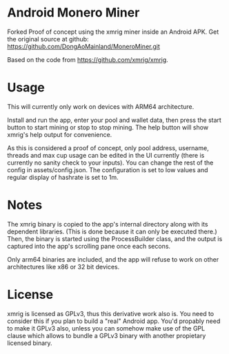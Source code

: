 # Android Monero Miner

Forked Proof of concept using the xmrig miner inside an Android APK.
Get the original source at github: https://github.com/DongAoMainland/MoneroMiner.git

Based on the code from https://github.com/xmrig/xmrig.  


# Usage

This will currently only work on devices with ARM64 architecture.

Install and run the app, enter your pool and wallet data, then press the start button
to start mining or stop to stop mining.
The help button will show xmrig's help output for convenience.
 
As this is considered a proof of concept, only pool address, username, threads and max cup usage can be
edited in the UI currently (there is currently no sanity check to your inputs). You can change the rest of the config in assets/config.json.
The configuration is set to low values and regular display of hashrate is set to 1m.  
  
# Notes
  
The xmrig binary is copied to the app's internal directory along with its dependent libraries.
(This is done because it can only be executed there.)
Then, the binary is started using the ProcessBuilder class, and the output is captured
into the app's scrolling pane once each secons.

Only arm64 binaries are included, and the app will refuse to work on 
other architectures like x86 or 32 bit devices. 

# License

xmrig is licensed as GPLv3, thus this derivative work also is.
You need to consider this if you plan to build a "real" Android app. You'd propably need
to make it GPLv3 also, unless you can somehow make use of the GPL clause which allows
to bundle a GPLv3 binary with another propietary licensed binary.

